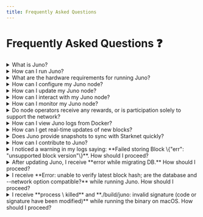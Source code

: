 ```yaml
---
title: Frequently Asked Questions
---
```


# Frequently Asked Questions :question:

<details>
  <summary>What is Juno?</summary>

Juno is a Go implementation of a Starknet full-node client created by Nethermind to allow node operators to easily and reliably support the network and advance its decentralisation goals. Juno supports various node setups, from casual to production-grade indexers.

</details>

<details>
  <summary>How can I run Juno?</summary>

Check out the [Running Juno](running-juno) guide to learn the simplest and fastest ways to run a Juno node. You can also check the [Running Juno on GCP](running-on-gcp) guide to learn how to run Juno on GCP.

</details>

<details>
  <summary>What are the hardware requirements for running Juno?</summary>

Check out the latest system requirements in the [Hardware Requirements](hardware-requirements) section.


</details>

<details>
  <summary>How can I configure my Juno node?</summary>

You can configure Juno using [command line parameters](configuring#command-line-params), [environment variables](configuring#environment-variables), and a [YAML configuration file](configuring#configuration-file). Check out the [Configuring Juno](configuring) guide to learn their usage and precedence.

</details>

<details>
  <summary>How can I update my Juno node?</summary>

Check out the [Updating Juno](updating) guide for instructions on updating your node to the latest version.

</details>

<details>
  <summary>How can I interact with my Juno node?</summary>

You can interact with a running Juno node using the [JSON-RPC](json-rpc) and [WebSocket](websocket) interfaces.

</details>

<details>
  <summary>How can I monitor my Juno node?</summary>

Juno captures metrics data using [Prometheus](https://prometheus.io), and you can visualise them using [Grafana](https://grafana.com). Check out the [Monitoring Juno](monitoring) guide to get started.

</details>

<details>
  <summary>Do node operators receive any rewards, or is participation solely to support the network?</summary>

Presently, running a node does not come with direct rewards; its primary purpose is contributing to the network's functionality and stability. However, operating a node provides valuable educational benefits and deepens your knowledge of the network's operation.

</details>

<details>
  <summary>How can I view Juno logs from Docker?</summary>

You can view logs from the Docker container using the following command:

```bash
docker logs -f juno
```

</details>

<details>
  <summary>How can I get real-time updates of new blocks?</summary>

The [WebSocket](websocket#subscribe-to-newly-created-blocks) interface provides a `juno_subscribeNewHeads` method that emits an event when new blocks are added to the blockchain.

</details>

<details>
  <summary>Does Juno provide snapshots to sync with Starknet quickly?</summary>

Yes, Juno provides snapshots for both the Starknet Mainnet and Sepolia networks. Check out the [Database Snapshots](snapshots) guide to get started.

</details>

<details>
  <summary>How can I contribute to Juno?</summary>

You can contribute to Juno by running a node, starring on GitHub, reporting bugs, and suggesting new features. Check out the [Contributions and Partnerships](/#contributions-and-partnerships) page for more information.

</details>

<details>
  <summary>I noticed a warning in my logs saying: **Failed storing Block \{"err": "unsupported block version"\}**. How should I proceed?</summary>

You can fix this problem by [updating to the latest version](updating) of Juno. Check for updates and install them to maintain compatibility with the latest block versions.

</details>

<details>
  <summary>After updating Juno, I receive **error while migrating DB.** How should I proceed?</summary>

This error suggests your database is corrupted, likely due to the node being interrupted during migration. This can occur if there are insufficient system resources, such as RAM, to finish the process. The only solution is to resynchronise the node from the beginning. To avoid this issue in the future, ensure your system has adequate resources and that the node remains uninterrupted during upgrades.

</details>

<details>
  <summary>I receive **Error: unable to verify latest block hash; are the database and --network option compatible?** while running Juno. How should I proceed?</summary>

To resolve this issue, ensure that the `eth-node` configuration aligns with the `network` option for the Starknet network.

</details>

<details>
  <summary>I receive **process \<PID\> killed** and **./build/juno: invalid signature (code or signature have been modified)** while running the binary on macOS. How should I proceed?</summary>

You need to re-sign the binary to resolve this issue using the following command:

```bash
codesign --sign - ./build/juno
```

</details>
